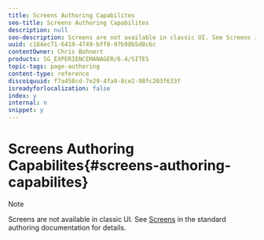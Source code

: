 ```yaml
---
title: Screens Authoring Capabilites
seo-title: Screens Authoring Capabilites
description: null
seo-description: Screens are not available in classic UI. See Screens in the standard authoring documentation for details.
uuid: c184ec71-6419-4749-bff8-97b98b5d8c6c
contentOwner: Chris Bohnert
products: SG_EXPERIENCEMANAGER/6.4/SITES
topic-tags: page-authoring
content-type: reference
discoiquuid: f7a458cd-7e29-4fa9-8ce2-98fc203f633f
isreadyforlocalization: false
index: y
internal: n
snippet: y
---
```


# Screens Authoring Capabilites{#screens-authoring-capabilites}

>[!NOTE]
>
>Screens are not available in classic UI. See [Screens](/content/help/en/experience-manager/6-4/screens/using/authoring-screens) in the standard authoring documentation for details.

